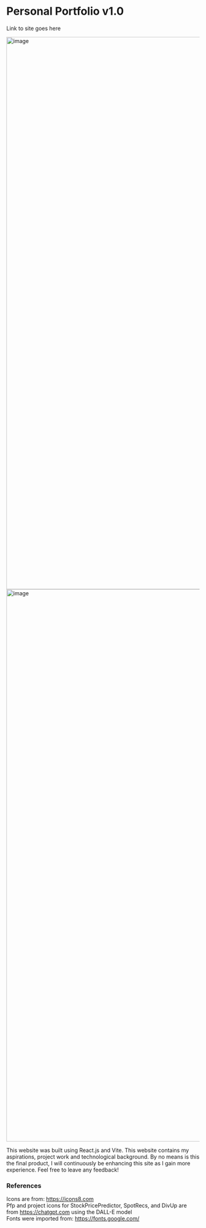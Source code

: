 # Personal Portfolio v1.0

Link to site goes here

<img width="1440" alt="image" src="https://github.com/pranavpedd/Portfolio/assets/87783549/ed5d89e6-6a4c-46ca-b124-f18414d4b88c">
<img width="1440" alt="image" src="https://github.com/pranavpedd/Portfolio/assets/87783549/eea2e6b8-650c-4980-b920-56951be5c21e">

This website was built using React.js and Vite. This website contains my aspirations, project work and technological background. By no means is this the final product, I will continuously be enhancing this site as I gain more experience. Feel free to leave any feedback!

### References

Icons are from: <https://icons8.com>  
Pfp and project icons for StockPricePredictor, SpotRecs, and DivUp are from <https://chatgpt.com> using the DALL-E model  
Fonts were imported from: <https://fonts.google.com/>  
